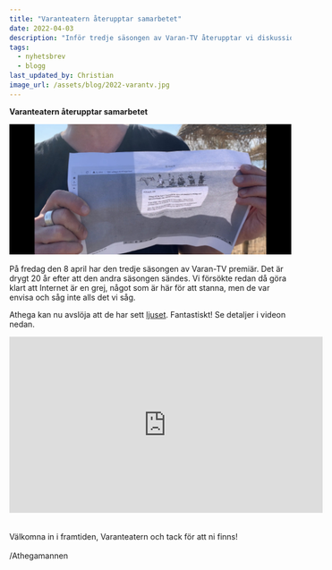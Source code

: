 ```yaml
---
title: "Varanteatern återupptar samarbetet"
date: 2022-04-03
description: "Inför tredje säsongen av Varan-TV återupptar vi diskussionerna om Internet med Varanteatern"
tags:
  - nyhetsbrev
  - blogg
last_updated_by: Christian
image_url: /assets/blog/2022-varantv.jpg
---
```


**Varanteatern återupptar samarbetet**

<img src="/assets/blog/2022-varantv.jpg" alt="Varanteatern och Athegamannen">

På fredag den 8 april har den tredje säsongen av Varan-TV premiär. Det är drygt
20 år efter att den andra säsongen sändes. Vi försökte redan då göra klart att
Internet är en grej, något som är här för att stanna, men de var envisa och såg
inte alls det vi såg.

Athega kan nu avslöja att de har sett [ljuset](https://1997.athega.se/).
Fantastiskt! Se detaljer i videon nedan.

<iframe width="560" height="315" src="https://www.youtube.com/embed/ClRzxzs-6GA" title="YouTube video player" frameborder="0" allow="accelerometer; autoplay; clipboard-write; encrypted-media; gyroscope; picture-in-picture" allowfullscreen></iframe>
<br>
<br>

Välkomna in i framtiden, Varanteatern och tack för att ni finns!
<br>
<br>
/Athegamannen
